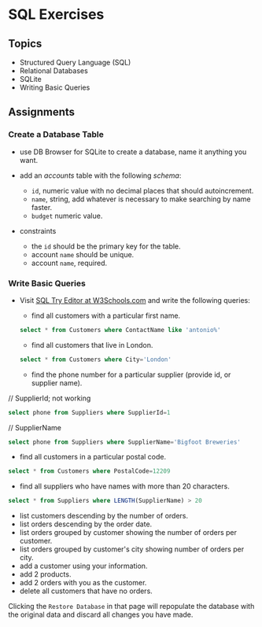 # SQL Exercises

## Topics

- Structured Query Language (SQL)
- Relational Databases
- SQLite
- Writing Basic Queries

## Assignments

### Create a Database Table

- use DB Browser for SQLite to create a database, name it anything you want.
- add an _accounts_ table with the following _schema_:

  - `id`, numeric value with no decimal places that should autoincrement.
  - `name`, string, add whatever is necessary to make searching by name faster.
  - `budget` numeric value.

- constraints
  - the `id` should be the primary key for the table.
  - account `name` should be unique.
  - account `name`, required.

### Write Basic Queries

- Visit [SQL Try Editor at W3Schools.com](https://www.w3schools.com/Sql/tryit.asp?filename=trysql_select_top) and write the following queries:
  - find all customers with a particular first name.

  ```sql
  select * from Customers where ContactName like 'antonio%'
  ```

  - find all customers that live in London.
  
  ```sql
  select * from Customers where City='London'
  ```

  - find the phone number for a particular supplier (provide id, or supplier name).

// SupplierId; not working
  ```sql
  select phone from Suppliers where SupplierId=1
  ```

// SupplierName
  ```sql
  select phone from Suppliers where SupplierName='Bigfoot Breweries'
  ```

  - find all customers in a particular postal code.

  ```sql
  select * from Customers where PostalCode=12209
  ```

  - find all suppliers who have names with more than 20 characters.

  ```sql
  select * from Suppliers where LENGTH(SupplierName) > 20
  ```
  
  - list customers descending by the number of orders.
  - list orders descending by the order date.
  - list orders grouped by customer showing the number of orders per customer.
  - list orders grouped by customer's city showing number of orders per city.
  - add a customer using your information.
  - add 2 products.
  - add 2 orders with you as the customer.
  - delete all customers that have no orders.

Clicking the `Restore Database` in that page will repopulate the database with the original data and discard all changes you have made.
